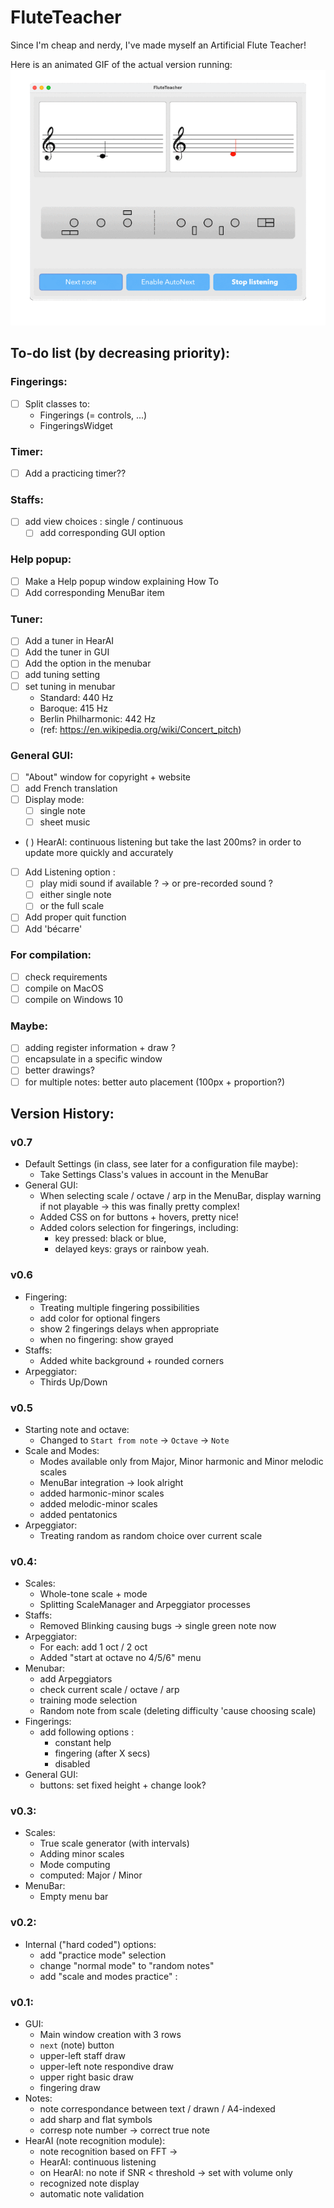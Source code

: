 # FluteTeacher
Since I'm cheap and nerdy, I've made myself an Artificial Flute Teacher!

Here is an animated GIF of the actual version running:
![Animation](doc_res/animation-v0.7-test2.gif)

## To-do list (by decreasing priority):
### Fingerings:
- [ ] Split classes to:
  - Fingerings (= controls, ...)
  - FingeringsWidget
### Timer:
- [ ] Add a practicing timer??
### Staffs:
- [ ] add view choices : single / continuous
  - [ ] add corresponding GUI option
### Help popup:
- [ ] Make a Help popup window explaining How To
- [ ] Add corresponding MenuBar item
### Tuner:
- [ ] Add a tuner in HearAI
- [ ] Add the tuner in GUI
- [ ] Add the option in the menubar
- [ ] add tuning setting
- [ ] set tuning in menubar
  - Standard: 440 Hz
  - Baroque: 415 Hz
  - Berlin Philharmonic: 442 Hz
  - (ref: https://en.wikipedia.org/wiki/Concert_pitch)
### General GUI:
- [ ] "About" window for copyright + website
- [ ] add French translation
- [ ] Display mode:
  - [ ] single note
  - [ ] sheet music
- ( ) HearAI: continuous listening but take the last 200ms? in order to update more quickly and accurately
- [ ] Add Listening option :
  - [ ] play midi sound if available ? -> or pre-recorded sound ?
  - [ ] either single note
  - [ ] or the full scale
- [ ] Add proper quit function
- [ ] Add 'bécarre'
### For compilation:
- [ ] check requirements
- [ ] compile on MacOS
- [ ] compile on Windows 10
### Maybe:
- [ ] adding register information + draw ?
- [ ] encapsulate in a specific window
- [ ] better drawings?
- [ ] for multiple notes: better auto placement (100px + proportion?)

## Version History:
### v0.7
- Default Settings (in class, see later for a configuration file maybe):
  - Take Settings Class's values in account in the MenuBar
- General GUI:
  - When selecting scale / octave / arp in the MenuBar, display warning if not playable &rarr; this was finally pretty complex!
  - Added CSS on for buttons + hovers, pretty nice!
  - Added colors selection for fingerings, including:
    - key pressed: black or blue,
    - delayed keys: grays or rainbow yeah.

### v0.6
- Fingering:
  - Treating multiple fingering possibilities
  - add color for optional fingers
  - show 2 fingerings delays when appropriate
  - when no fingering: show grayed
- Staffs:
  - Added white background + rounded corners
- Arpeggiator:
  -  Thirds Up/Down

### v0.5
- Starting note and octave:
  - Changed to `Start from note` -> `Octave` -> `Note`
- Scale and Modes:
  - Modes available only from Major, Minor harmonic and Minor melodic scales
  - MenuBar integration -> look alright 
  - added harmonic-minor scales
  - added melodic-minor scales
  - added pentatonics
- Arpeggiator:
  - Treating random as random choice over current scale

### v0.4:
- Scales:
  - Whole-tone scale + mode
  - Splitting ScaleManager and Arpeggiator processes
- Staffs:
  - Removed Blinking causing bugs -> single green note now
- Arpeggiator:
  - For each: add 1 oct / 2 oct
  - Added "start at octave no 4/5/6" menu 
- Menubar:
  - add Arpeggiators
  - check current scale / octave / arp
  - training mode selection
  - Random note from scale (deleting difficulty 'cause choosing scale)
- Fingerings: 
  - add following options :
    - constant help
    - fingering (after X secs)
    - disabled
- General GUI:
  - buttons: set fixed height + change look?


### v0.3:
- Scales:
  - True scale generator (with intervals)
  - Adding minor scales
  - Mode computing
  - computed: Major / Minor
- MenuBar:
  - Empty menu bar

### v0.2:
- Internal ("hard coded") options:
  - add "practice mode" selection
  - change "normal mode" to "random notes"
  - add "scale and modes practice" :

### v0.1:
- GUI:
  - Main window creation with 3 rows
  - `next` (note) button
  - upper-left staff draw
  - upper-left note respondive draw
  - upper right basic draw
  - fingering draw
- Notes:
  - note correspondance between text / drawn / A4-indexed
  - add sharp and flat symbols
  - corresp note number -> correct true note
- HearAI (note recognition module):
  - note recognition based on FFT &rarr;
  - HearAI: continuous listening
  - on HearAI: no note if SNR < threshold &rarr; set with volume only
  - recognized note display
  - automatic note validation

